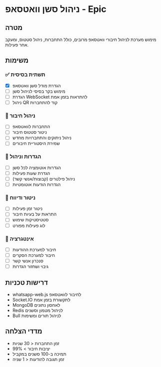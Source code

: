 # ניהול סשן וואטסאפ - Epic

## מטרה
מימוש מערכת לניהול חיבורי וואטסאפ מרובים, כולל התחברות, ניהול סטטוס, ומעקב אחר פעילות.

## משימות

### ✅ תשתית בסיסית
- [x] הגדרת מודל סשן וואטסאפ
- [ ] מימוש בקר בסיסי לניהול סשן
- [ ] הגדרת WebSocket להתראות בזמן אמת
- [ ] ניהול QR קוד להתחברות

### 🔄 ניהול חיבור
- [ ] התחברות לוואטסאפ
- [ ] ניטור סטטוס חיבור
- [ ] ניהול ניתוקים והתחברויות מחדש
- [ ] שמירת היסטוריית חיבורים

### 🔄 הגדרות וניהול
- [ ] הגדרות אוטומציה לכל סשן
- [ ] הגדרת שעות פעילות
- [ ] ניהול פילטרים (קבוצות/אנשי קשר)
- [ ] הגדרות הודעות אוטומטיות

### 🔄 ניטור ודיווח
- [ ] ניטור זמן פעילות
- [ ] התראות על בעיות חיבור
- [ ] סטטיסטיקות שימוש
- [ ] לוג פעילות מפורט

### 🔄 אינטגרציה
- [ ] חיבור למערכת ההודעות
- [ ] חיבור למערכת הסקרים
- [ ] סנכרון אנשי קשר
- [ ] גיבוי ושחזור הגדרות

## דרישות טכניות
- whatsapp-web.js לחיבור לוואטסאפ
- Socket.IO לתקשורת בזמן אמת
- MongoDB לאחסון נתונים
- Redis לניהול מטמון וסשנים
- Bull לניהול תורים ומשימות

## מדדי הצלחה
- זמן התחברות < 30 שניות
- יציבות חיבור > 99%
- תמיכה ב-100 סשנים במקביל
- זמן תגובה להודעות < 1 שניה 